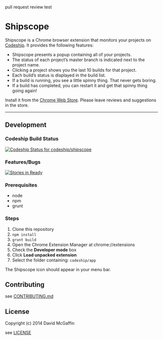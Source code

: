 pull request review test

# Shipscope

Shipscope is a Chrome browser extension that monitors your projects on [Codeship](https://codeship.com). It provides the following features:

* Shipscope presents a popup containing all of your projects.
* The status of each project’s master branch is indicated next to the project name. 
* Clicking a project shows you the last 10 builds for that project.
* Each build’s status is displayed in the build list.
* If a build is running, you see a little spinny thing. That never gets boring.
* If a build has completed, you can restart it and get that spinny thing going again!

Install it from the [Chrome Web Store](https://chrome.google.com/webstore/detail/shipscope/jdedmgopefelimgjceagffkeeiknclhh?hl=en). Please leave reviews and suggestions in the store.

---

## Development

### Codeship Build Status
[![Codeship Status for codeship/shipscope](https://codeship.com/projects/65d07f70-1760-0132-b253-1a9c2abd41b7/status) ](https://codeship.com/projects/34082)

### Features/Bugs
[![Stories in Ready](https://badge.waffle.io/codeship/shipscope.png?label=ready&title=Ready)](https://waffle.io/codeship/shipscope)

### Prerequisites

* node
* npm
* grunt

### Steps

1. Clone this repository
1. `npm install`
1. `grunt build`
1. Open the Chrome Extension Manager at chrome://extensions
1. Check the **Developer mode** box
1. Click **Load unpacked extension**
1. Select the folder containing: `codeship/app`

The Shipscope icon should appear in your menu bar.

## Contributing

see [CONTRIBUTING.md](https://github.com/codeship/shipscope/blob/master/CONTRIBUTING.md)

## License

Copyright (c) 2014 David McGaffin

see [LICENSE](https://github.com/codeship/shipscope/blob/master/LICENSE)
